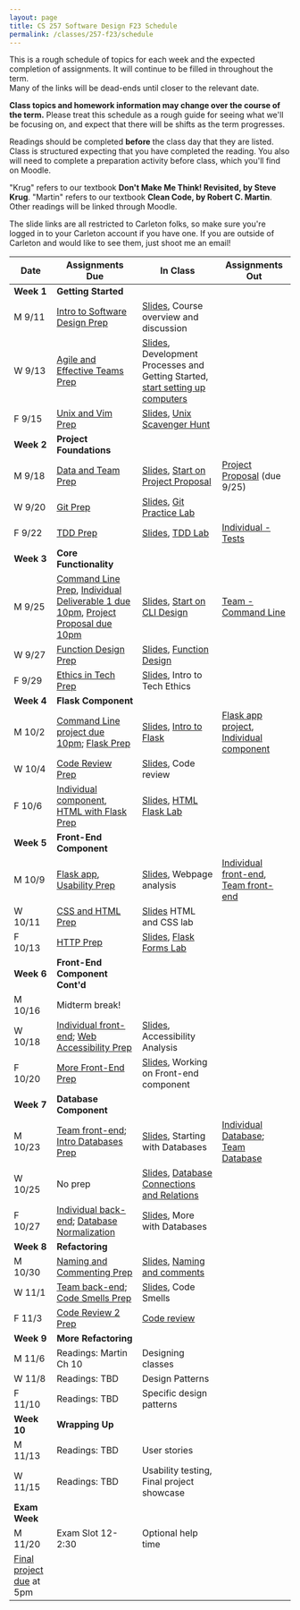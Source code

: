 ```yaml
---
layout: page
title: CS 257 Software Design F23 Schedule
permalink: /classes/257-f23/schedule
---
```


This is a rough schedule of topics for each week and the expected completion of assignments.
It will continue to be filled in throughout the term.  
Many of the links will be dead-ends until closer to the relevant date.

**Class topics and homework information may change over the course of the term.** Please treat this schedule as a rough guide for seeing what we'll be focusing on, and expect that there will be shifts as the term progresses.

Readings should be completed **before** the class day that they are listed. Class is structured expecting that you have completed the reading. You also will need to complete a preparation activity before class, which you'll find on Moodle.

"Krug" refers to our textbook **Don't Make Me Think! Revisited, by Steve Krug**.
"Martin" refers to our textbook **Clean Code, by Robert C. Martin**.
Other readings will be linked through Moodle.

The slide links are all restricted to Carleton folks, so make sure you're logged in to your Carleton account if you have one. If you are outside of Carleton and would like to see them, just shoot me an email!

| Date	| Assignments Due	| In Class |	Assignments Out |
| ------- | --------------- | ------------- | -------------- |
| **Week 1** | **Getting Started** |  | |
| M 9/11 | [Intro to Software Design Prep](intro-prep) | [Slides](https://docs.google.com/presentation/d/1LFuhfgYjtt_GNmScMJd6nPsLEJXEe0CyLWqeJUnfMac/edit?usp=sharing), Course overview and discussion|  |
| W 9/13 | [Agile and Effective Teams Prep](agile-prep) | [Slides](https://docs.google.com/presentation/d/1bBsh29BrxkzVAZoru1DOlO4hlOpbVbinazsyxKZcEpA/edit?usp=sharing),<br> Development Processes and Getting Started, [start setting up computers](getting-started) |  |
| F 9/15 | [Unix and Vim Prep](unix-prep) | [Slides](https://docs.google.com/presentation/d/1D3yceSuuvn4pOi1Jv1EI9bAVPeFr4BNcma1DR759rlg/edit?usp=sharing), [Unix Scavenger Hunt](unix-scavenger-hunt) | |
| **Week 2** | **Project Foundations** | | |
| M 9/18 | [Data and Team Prep](data-prep) |[Slides](https://docs.google.com/presentation/d/14SS7Sosx14k6MdEqrY098rnQ1us_dkvn34gStr_TSpc/edit?usp=sharing), [Start on Project Proposal](lab-proposal) | [Project Proposal](project-proposal) (due 9/25) | 
| W 9/20 | [Git Prep](git-prep) | [Slides](https://docs.google.com/presentation/d/1ZDjE_2fRp9pdRFsPdEb927P54UnjPFI4SWHHxrRp0K4/edit?usp=sharing), [Git Practice Lab](lab-git) | |
| F 9/22 | [TDD Prep](tdd-prep) | [Slides](https://docs.google.com/presentation/d/1zY6ODM1crlc-7BmQe4m_O-gRo8xIbJl93wYkkvhz1M4/edit?usp=sharing), [TDD Lab](tdd)  |[Individual - Tests](project-1-ind) |
| **Week 3** | **Core Functionality** | | |
| M 9/25 |[Command Line Prep](cl-prep), [Individual Deliverable 1 due 10pm](project-1-ind),   [Project Proposal due 10pm](project-proposal) | [Slides](https://docs.google.com/presentation/d/1cpOU-Px-wd-UXTt_oWhwiQJuvPmXfW4uN0Jvnf_0-Z4/edit?usp=sharing), [Start on CLI Design](command-line-design) | [Team - Command Line](project-command-line)  |
| W 9/27 | [Function Design Prep](function-prep) | [Slides](https://docs.google.com/presentation/d/1qwIJMZHBjy3i4IPeAv3Lr3RD6bBnyDUnFbbvath64Oc/edit?usp=sharing), [Function Design](lab-functions.pdf) | |
| F 9/29 | [Ethics in Tech Prep](ethics-prep) | [Slides](https://docs.google.com/presentation/d/1shOkRg_LwuJlMi6wrQsaPKkUfnoq5qJeFngoUCDcSWM/edit?usp=sharing), Intro to Tech Ethics | |
| **Week 4** | **Flask Component** | | |
| M 10/2 | [Command Line project due 10pm](project-command-line); [Flask Prep](flask-prep)| [Slides](https://docs.google.com/presentation/d/1lPFxIJ6wNdXLHcjc7ElNGbar0MNey5EnLLzSl6fRowc/edit?usp=sharing), [Intro to Flask](flask-intro) | [Flask app project](project-2-flask), [Individual component](project-2-ind) |
| W 10/4 | [Code Review Prep](code-review-prep) | [Slides](https://docs.google.com/presentation/d/14pbPF3j-r0Rpkiw-vsXKub8bo6tpnMgrcLEOC5uwTG0/edit?usp=sharing), Code review | |
| F 10/6 | [Individual component](project-2-ind), [HTML with Flask Prep](html-prep) | [Slides](https://docs.google.com/presentation/d/10EauXf92VA_Nm45eU-a90KSZkDdJ9BIuPtOfx4GRYww/edit?usp=sharing), [HTML Flask Lab](flask-html) | |
| **Week 5** | **Front-End Component** | | |
| M 10/9 | [Flask app](project-2-flask), [Usability Prep](web-usability-prep) | [Slides](https://docs.google.com/presentation/d/1nBTfSScR78FG-fQDXJRkxt8y_n1Uopxa_93IPm42yLM/edit?usp=sharing), Webpage analysis | [Individual front-end](project-3-ind), [Team front-end](project-3-front-end)|
| W 10/11 | [CSS and HTML Prep](css-html-prep) | [Slides](https://docs.google.com/presentation/d/1WXX5Du6ne9zKch2yA1ktsF58-cHDpsBwOKaPWqCQTY8/edit?usp=sharing,) HTML and CSS lab | |
| F 10/13 | [HTTP Prep](http-prep) | [Slides](https://docs.google.com/presentation/d/1QzKPoYFDKXAY9YWHS3rMXXhpWkd7v_2GhBfzJ4vlamg/edit?usp=sharing), [Flask Forms Lab](flask-form) | |
| **Week 6** | **Front-End Component Cont'd** | | |
| M 10/16 | Midterm break! | | |
| W 10/18 |[Individual front-end](project-3-ind); [Web Accessibility Prep](accessibility-prep) | [Slides](https://docs.google.com/presentation/d/1KKJFO7i4octKryn0dO-khlOWnyV4jI0-qJ0CeYqGlKU/edit?usp=sharing), Accessibility Analysis | |
| F 10/20 | [More Front-End Prep](more-front-prep) | [Slides](https://docs.google.com/presentation/d/1G99Gp1SeRTvc1irBqtKDjB7Tdj_MqY0xriXZOMP6F-w/edit?usp=sharing), Working on Front-end component | |
| **Week 7** | **Database Component** | | |
| M 10/23 | [Team front-end](project-3-front-end); [Intro Databases Prep](intro-database-prep) | [Slides](https://docs.google.com/presentation/d/1TGEyy1nyyrgNHHrrqISYIiPnnsBnCCoGK-va2Bf7OVo/edit?usp=sharing), Starting with Databases | [Individual Database](project-4-ind); [Team Database](project-4-backend)|
| W 10/25 | No prep |[Slides](https://docs.google.com/presentation/d/1eDIyGAgtkJ5GpBD2N8NWNJmtE8uX7GPWamWFhfsXgRw/edit?usp=sharing), [Database Connections and Relations](psycopg2)  | |
| F 10/27 | [Individual back-end](project-4-ind); [Database Normalization](normalization-prep) | [Slides](https://docs.google.com/presentation/d/1nbsisszRxCRLL6J8OWtnRuo_G888GLDAB5sBXbFC8HQ/edit?usp=sharing), More with Databases | |
| **Week 8** | **Refactoring** | | |
| M 10/30 | [Naming and Commenting Prep](naming-prep) | [Slides](https://docs.google.com/presentation/d/1XVbCCYVVdYCnpjbCTnmdRbLWiRk70lgja1ToElQ9y28/edit?usp=sharing), [Naming and comments](https://docs.google.com/document/d/17oI-pCdvU2ICfR14rQbEbVLrZdhzQvPp4CSt_qmtXNs/edit?usp=sharing) | |
| W 11/1 | [Team back-end](project-4-backend); [Code Smells Prep](code-smells-prep) | [Slides](https://docs.google.com/presentation/d/1ItHmeYbHCQbdK9oeLGv0rpGbJ544Zw3gFcHyReTSbXg/edit?usp=sharing), Code Smells | |
| F 11/3 | [Code Review 2 Prep](review-2-prep) | [Code review](https://docs.google.com/document/d/14XSNJiFra4qo2RKNFcvgE5eRlLiUNyHS-X55gtiRHjk/edit?usp=sharing) | |
| **Week 9** | **More Refactoring**
| M 11/6 | Readings: Martin Ch 10 | Designing classes | |
| W 11/8 | Readings: TBD | Design Patterns | |
| F 11/10 | Readings: TBD | Specific design patterns | |
| **Week 10** | **Wrapping Up** | | |
| M 11/13 | Readings: TBD | User stories | |
| W 11/15 | Readings: TBD | Usability testing, Final project showcase | |
| **Exam Week** | | |
| M 11/20 | Exam Slot 12-2:30 | Optional help time | |
| [Final project due](project-final) at 5pm | | |

